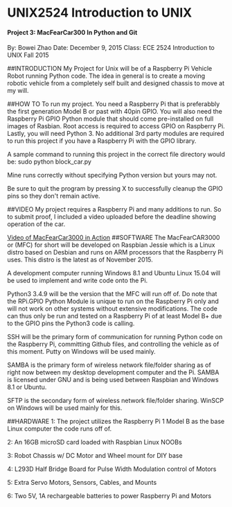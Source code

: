 # UNIX2524 Introduction to UNIX
 
#### Project 3: MacFearCar300 In Python and Git
By: Bowei Zhao
Date: December 9, 2015
Class: ECE 2524 Introduction to UNIX Fall 2015

##INTRODUCTION
My Project for Unix will be of a Raspberry Pi Vehicle Robot running Python code. The idea in general is to create
a moving robotic vehicle from a completely self built and designed chassis to move at my will. 

##HOW TO
To run my project. You need a Raspberry Pi that is preferabbly the first generation Model B or past with 40pin GPIO.
You will also need the Raspberry Pi GPIO Python module that should come pre-installed on full images of Rasbian.
Root access is required to access GPIO on Raspberry Pi. Lastly, you will need Python 3.
No additional 3rd party modules are required to run this project if you have a Raspberry Pi with the GPIO library.

A sample command to running this project in the correct file directory would be:
sudo python block_car.py

Mine runs correctly without specifying Python version but yours may not. 

Be sure to quit the program by pressing X to successfully cleanup the GPIO pins so they don't remain active.

##VIDEO
My project requires a Raspberry Pi and many additions to run. So to submit proof, I included a video uploaded before the deadline showing operation of the car.

[Video of MacFearCar3000 in Action](https://www.youtube.com/watch?v=b0WSR0E3D0s) 
##SOFTWARE 
The MacFearCAR3000 or (MFC) for short will be developed on Raspbian Jessie which is a Linux distro based on Desbian and runs on ARM processors that the Raspberry Pi uses. This distro is the latest as of November 2015.

A development computer running Windows 8.1 and Ubuntu Linux 15.04 will be used to implement and write code onto the Pi. 

Python3 3.4.9 will be the version that the MFC will run off of. Do note that the RPi.GPIO Python Module is unique to run on the Raspberry Pi only and will not work on other systems without extensive modifications. The code can thus only be run and tested on a Raspberry Pi of at least Model B+ due to the GPIO pins the Python3 code is calling.

SSH will be the primary form of communication for running Python code on the Raspberry Pi, committing Github files, and controlling the vehicle as of this moment. Putty on Windows will be used mainly. 

SAMBA is the primary form of wireless network file/folder sharing as of right now between my desktop development computer and the Pi. SAMBA is licensed under GNU and is being used between Raspbian and Windows 8.1 or Ubuntu.

SFTP is the secondary form of wireless network file/folder sharing. WinSCP on Windows will be used mainly for this.

##HARDWARE
1: The project utilizes the Raspberry Pi 1 Model B as the base Linux computer the code runs off of.

2: An 16GB microSD card loaded with Raspbian Linux NOOBs

3: Robot Chassis w/ DC Motor and Wheel mount for DIY base

4: L293D Half Bridge Board for Pulse Width Modulation control of Motors

5: Extra Servo Motors, Sensors, Cables, and Mounts 

6: Two 5V, 1A rechargeable batteries to power Raspberry Pi and Motors

 
  
